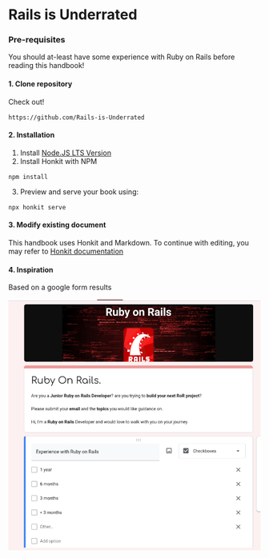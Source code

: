 # Rails is Underrated

### Pre-requisites

You should at-least have some experience with Ruby on Rails before reading this handbook!


#### 1. Clone repository

Check out!

```
https://github.com/Rails-is-Underrated

```

#### 2. Installation

1. Install [Node.JS LTS Version](https://nodejs.org/en/)
2. Install Honkit with NPM

```
npm install
```

3. Preview and serve your book using:

```
npx honkit serve
```

#### 3. Modify existing document

This handbook uses Honkit and Markdown. To continue with editing, you may refer to [Honkit documentation](https://github.com/honkit/honkit)

#### 4. Inspiration

Based on a google form results 

![](/images/form.png)


